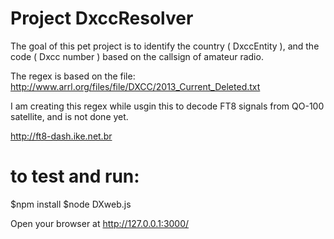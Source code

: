 # Project DxccResolver

The goal of this pet project is to identify the country ( DxccEntity ), 
and the code ( Dxcc number ) based on the callsign of amateur radio.

The regex is based on the file: http://www.arrl.org/files/file/DXCC/2013_Current_Deleted.txt

I am creating this regex while usgin this to decode FT8 signals from QO-100 satellite, and is not done yet.

http://ft8-dash.ike.net.br


# to test and run:

$npm install
$node DXweb.js

Open your browser at http://127.0.0.1:3000/